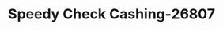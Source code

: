---
f_zip-code: 91605
f_state-code: CA
title: Speedy Check Cashing-26807
f_phone: 818-503-5404
f_city-only: Hollywood
f_address: 11723 Saticoy Street North Hollywood
f_location-unique-id: '26807'
slug: speedy-check-cashing-26807
updated-on: '2024-05-30T13:46:58.046Z'
created-on: '2024-05-30T13:36:59.803Z'
published-on: '2024-05-30T13:54:32.469Z'
f_city-state: cms/city/hollywood-ca.md
f_company: cms/company/speedy-check-cashing.md
f_state: cms/state/california.md
layout: '[payday-loan].html'
tags: payday-loan
---